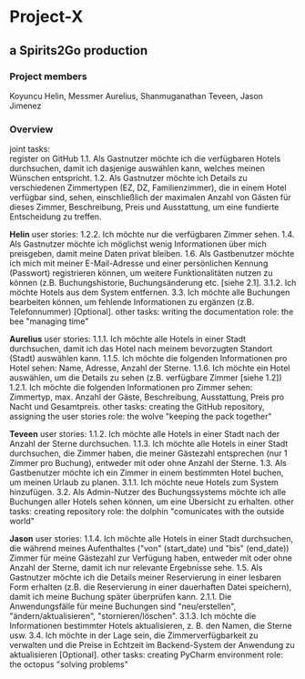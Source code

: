 # Project-X
## a Spirits2Go production  


### **Project members**
Koyuncu Helin, Messmer Aurelius, Shanmuganathan Teveen, Jason Jimenez  

### **Overview**
joint tasks:  
register on GitHub
1.1. Als Gastnutzer möchte ich die verfügbaren Hotels durchsuchen, damit ich dasjenige auswählen kann, welches meinen Wünschen entspricht.
1.2. Als Gastnutzer möchte ich Details zu verschiedenen Zimmertypen (EZ, DZ, Familienzimmer), die in einem Hotel verfügbar sind, sehen, einschließlich der maximalen Anzahl von Gästen für dieses Zimmer, Beschreibung, Preis und Ausstattung, um eine fundierte Entscheidung zu treffen.

**Helin**
user stories: 
1.2.2. Ich möchte nur die verfügbaren Zimmer sehen.
1.4. Als Gastnutzer möchte ich möglichst wenig Informationen über mich preisgeben, damit meine Daten privat bleiben.
1.6. Als Gastbenutzer möchte ich mich mit meiner E-Mail-Adresse und einer persönlichen Kennung (Passwort) registrieren können, um weitere Funktionalitäten nutzen zu können (z.B. Buchungshistorie, Buchungsänderung etc. [siehe 2.1].
3.1.2. Ich möchte Hotels aus dem System entfernen.
3.3. Ich möchte alle Buchungen bearbeiten können, um fehlende Informationen zu ergänzen (z.B. Telefonnummer) [Optional].
other tasks:  writing the documentation
role:  the bee "managing time"

**Aurelius**
user stories: 
1.1.1. Ich möchte alle Hotels in einer Stadt durchsuchen, damit ich das Hotel nach meinem bevorzugten Standort (Stadt) auswählen kann.
1.1.5. Ich möchte die folgenden Informationen pro Hotel sehen: Name, Adresse, Anzahl der Sterne.
1.1.6. Ich möchte ein Hotel auswählen, um die Details zu sehen (z.B. verfügbare Zimmer [siehe 1.2])
1.2.1. Ich möchte die folgenden Informationen pro Zimmer sehen: Zimmertyp, max. Anzahl der Gäste, Beschreibung, Ausstattung, Preis pro Nacht und Gesamtpreis.
other tasks:  creating the GitHub repository, assigning the user stories
role:  the wolve "keeping the pack together"

**Teveen**
user stories:
1.1.2. Ich möchte alle Hotels in einer Stadt nach der Anzahl der Sterne durchsuchen.
1.1.3. Ich möchte alle Hotels in einer Stadt durchsuchen, die Zimmer haben, die meiner Gästezahl entsprechen (nur 1 Zimmer pro Buchung), entweder mit oder ohne Anzahl der Sterne.
1.3. Als Gastbenutzer möchte ich ein Zimmer in einem bestimmten Hotel buchen, um meinen Urlaub zu planen.
3.1.1. Ich möchte neue Hotels zum System hinzufügen.
3.2. Als Admin-Nutzer des Buchungssystems möchte ich alle Buchungen aller Hotels sehen können, um eine Übersicht zu erhalten.
other tasks:  creating repository
role:  the dolphin "comunicates with the outside world"

**Jason**
user stories:
1.1.4. Ich möchte alle Hotels in einer Stadt durchsuchen, die während meines Aufenthaltes ("von" (start_date) und "bis" (end_date)) Zimmer für meine Gästezahl zur Verfügung haben, entweder mit oder ohne Anzahl der Sterne, damit ich nur relevante Ergebnisse sehe.
1.5. Als Gastnutzer möchte ich die Details meiner Reservierung in einer lesbaren Form erhalten (z.B. die Reservierung in einer dauerhaften Datei speichern), damit ich meine Buchung später überprüfen kann.
2.1.1. Die Anwendungsfälle für meine Buchungen sind "neu/erstellen", "ändern/aktualisieren", "stornieren/löschen".
3.1.3. Ich möchte die Informationen bestimmter Hotels aktualisieren, z. B. den Namen, die Sterne usw.
3.4. Ich möchte in der Lage sein, die Zimmerverfügbarkeit zu verwalten und die Preise in Echtzeit im Backend-System der Anwendung zu aktualisieren [Optional].
other tasks:  creating PyCharm environment
role:  the octopus "solving problems"
